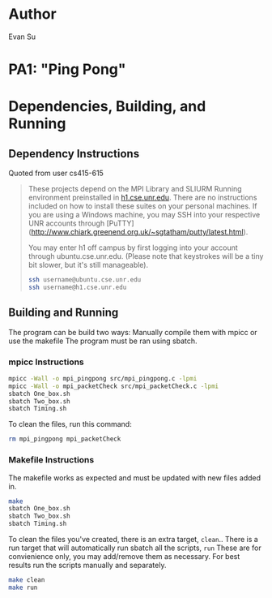 # Author
Evan Su

# PA1: "Ping Pong"

# Dependencies, Building, and Running

## Dependency Instructions

Quoted from user cs415-615
>These projects depend on the MPI Library and SLIURM Running environment preinstalled in [h1.cse.unr.edu](h1.cse.unr.edu).  There are no instructions included on how to install these suites on your personal machines.
>If you are using a Windows machine, you may SSH into your respective UNR accounts through [PuTTY] (http://www.chiark.greenend.org.uk/~sgtatham/putty/latest.html).
>
>You may enter h1 off campus by first logging into your account through ubuntu.cse.unr.edu.  (Please note that keystrokes will be a tiny bit slower, but it's still manageable).
>```bash
>ssh username@ubuntu.cse.unr.edu
>ssh username@h1.cse.unr.edu
>```

## Building and Running
The program can be build two ways: Manually compile them with mpicc or use the makefile
The program must be ran using sbatch. 
### mpicc Instructions
```bash
mpicc -Wall -o mpi_pingpong src/mpi_pingpong.c -lpmi
mpicc -Wall -o mpi_packetCheck src/mpi_packetCheck.c -lpmi
sbatch One_box.sh
sbatch Two_box.sh
sbatch Timing.sh
```


To clean the files, run this command:
```bash
rm mpi_pingpong mpi_packetCheck
```


### Makefile Instructions
The makefile works as expected and must be updated with new files added in.

```bash
make
sbatch One_box.sh
sbatch Two_box.sh
sbatch Timing.sh
```



To clean the files you've created, there is an extra target, `clean`..
There is a run target that will automatically run sbatch all the scripts, `run`
These are for convienience only, you may add/remove them as necessary.
For best results run the scripts manually and separately. 

```bash
make clean
make run
```
